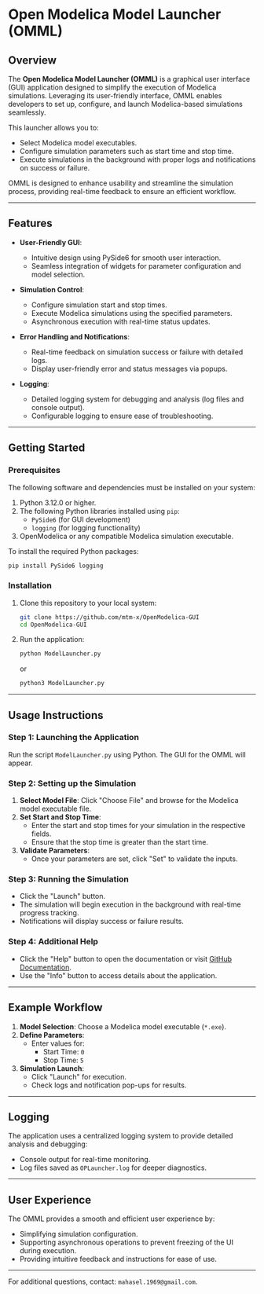 # Open Modelica Model Launcher (OMML)

## Overview
The **Open Modelica Model Launcher (OMML)** is a graphical user interface (GUI) application designed to simplify the execution of Modelica simulations. Leveraging its user-friendly interface, OMML enables developers to set up, configure, and launch Modelica-based simulations seamlessly.

This launcher allows you to:
- Select Modelica model executables.
- Configure simulation parameters such as start time and stop time.
- Execute simulations in the background with proper logs and notifications on success or failure.

OMML is designed to enhance usability and streamline the simulation process, providing real-time feedback to ensure an efficient workflow.

---

## Features
- **User-Friendly GUI**:
   - Intuitive design using PySide6 for smooth user interaction.
   - Seamless integration of widgets for parameter configuration and model selection.

- **Simulation Control**:
   - Configure simulation start and stop times.
   - Execute Modelica simulations using the specified parameters.
   - Asynchronous execution with real-time status updates.

- **Error Handling and Notifications**:
   - Real-time feedback on simulation success or failure with detailed logs.
   - Display user-friendly error and status messages via popups.

- **Logging**:
   - Detailed logging system for debugging and analysis (log files and console output).
   - Configurable logging to ensure ease of troubleshooting.

---

## Getting Started

### Prerequisites
The following software and dependencies must be installed on your system:
1. Python 3.12.0 or higher.
2. The following Python libraries installed using `pip`:
   - `PySide6` (for GUI development)
   - `logging` (for logging functionality)
3. OpenModelica or any compatible Modelica simulation executable.

To install the required Python packages:
   ```bash
   pip install PySide6 logging
   ```

### Installation
1. Clone this repository to your local system:
   ```bash
   git clone https://github.com/mtm-x/OpenModelica-GUI
   cd OpenModelica-GUI
   ```
2. Run the application:
   ```bash
   python ModelLauncher.py
   ```
   or 
   ```bash
   python3 ModelLauncher.py
   ```

---

## Usage Instructions

### Step 1: Launching the Application
Run the script `ModelLauncher.py` using Python. The GUI for the OMML will appear.

### Step 2: Setting up the Simulation
1. **Select Model File**: Click "Choose File" and browse for the Modelica model executable file.
2. **Set Start and Stop Time**:
   - Enter the start and stop times for your simulation in the respective fields.
   - Ensure that the stop time is greater than the start time.
3. **Validate Parameters**:
   - Once your parameters are set, click "Set" to validate the inputs.

### Step 3: Running the Simulation
- Click the "Launch" button.
- The simulation will begin execution in the background with real-time progress tracking.
- Notifications will display success or failure results.

### Step 4: Additional Help
- Click the "Help" button to open the documentation or visit [GitHub Documentation](https://github.com/mtm-x/OpenModelica-GUI).
- Use the "Info" button to access details about the application.

---

## Example Workflow
1. **Model Selection**: Choose a Modelica model executable (`*.exe`).
2. **Define Parameters**:
   - Enter values for:
      - Start Time: `0`
      - Stop Time: `5`
3. **Simulation Launch**:
   - Click "Launch" for execution.
   - Check logs and notification pop-ups for results.

---

## Logging
The application uses a centralized logging system to provide detailed analysis and debugging:
- Console output for real-time monitoring.
- Log files saved as `OPLauncher.log` for deeper diagnostics.

---

## User Experience
The OMML provides a smooth and efficient user experience by:
- Simplifying simulation configuration.
- Supporting asynchronous operations to prevent freezing of the UI during execution.
- Providing intuitive feedback and instructions for ease of use.

---


For additional questions, contact: `mahasel.1969@gmail.com`.